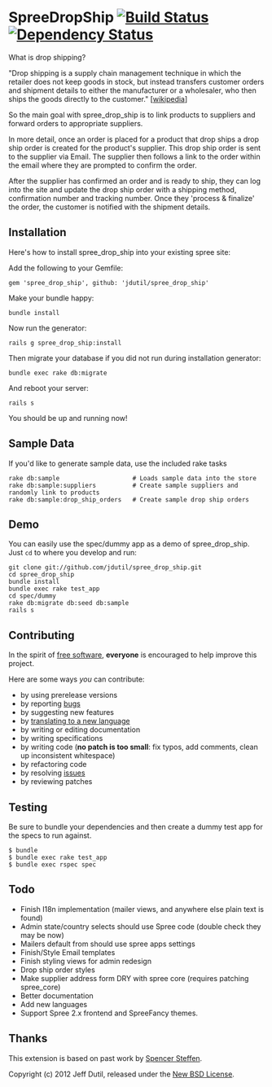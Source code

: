 SpreeDropShip [![Build Status](https://secure.travis-ci.org/jdutil/spree_drop_ship.png)](http://travis-ci.org/jdutil/spree_drop_ship) [![Dependency Status](https://gemnasium.com/jdutil/spree_drop_ship.png?travis)](https://gemnasium.com/jdutil/spree_drop_ship)
=============

[travis]: http://travis-ci.org/jdutil/spree_contact_us
[gemnasium]: https://gemnasium.com/jdutil/spree_contact_us

What is drop shipping?

"Drop shipping is a supply chain management technique in which the retailer does not keep goods in stock, but instead transfers customer orders and shipment details to either the manufacturer or a wholesaler, who then ships the goods directly to the customer." [[wikipedia](http://en.wikipedia.org/wiki/Drop_shipping)]

So the main goal with spree_drop_ship is to link products to suppliers and forward orders to appropriate suppliers.

In more detail, once an order is placed for a product that drop ships a drop ship order is created for the product's supplier. This drop ship order is sent to the supplier via Email. The supplier then follows a link to the order within the email where they are prompted to confirm the order.

After the supplier has confirmed an order and is ready to ship, they can log into the site and update the drop ship order with a shipping method, confirmation number and tracking number. Once they 'process & finalize' the order, the customer is notified with the shipment details.

Installation
------------

Here's how to install spree_drop_ship into your existing spree site:

Add the following to your Gemfile:

    gem 'spree_drop_ship', github: 'jdutil/spree_drop_ship'

Make your bundle happy:

    bundle install

Now run the generator:

    rails g spree_drop_ship:install

Then migrate your database if you did not run during installation generator:

    bundle exec rake db:migrate

And reboot your server:

    rails s

You should be up and running now!

Sample Data
-----------

If you'd like to generate sample data, use the included rake tasks

    rake db:sample                    # Loads sample data into the store
    rake db:sample:suppliers          # Create sample suppliers and randomly link to products
    rake db:sample:drop_ship_orders   # Create sample drop ship orders

Demo
----

You can easily use the spec/dummy app as a demo of spree_drop_ship. Just `cd` to where you develop and run:

    git clone git://github.com/jdutil/spree_drop_ship.git
    cd spree_drop_ship
    bundle install
    bundle exec rake test_app
    cd spec/dummy
    rake db:migrate db:seed db:sample
    rails s

Contributing
------------

In the spirit of [free software](http://www.fsf.org/licensing/essays/free-sw.html), **everyone** is encouraged to help improve this project.

Here are some ways *you* can contribute:

* by using prerelease versions
* by reporting [bugs](https://github.com/jdutil/spree_drop_ship/issues)
* by suggesting new features
* by [translating to a new language](https://github.com/jdutil/spree_drop_ship/tree/master/config/locales)
* by writing or editing documentation
* by writing specifications
* by writing code (**no patch is too small**: fix typos, add comments, clean up inconsistent whitespace)
* by refactoring code
* by resolving [issues](https://github.com/jdutil/spree_drop_ship/issues)
* by reviewing patches

Testing
-------

Be sure to bundle your dependencies and then create a dummy test app for the specs to run against.

    $ bundle
    $ bundle exec rake test_app
    $ bundle exec rspec spec

Todo
----

- Finish I18n implementation (mailer views, and anywhere else plain text is found)
- Admin state/country selects should use Spree code (double check they may be now)
- Mailers default from should use spree apps settings
- Finish/Style Email templates
- Finish styling views for admin redesign
- Drop ship order styles
- Make supplier address form DRY with spree core (requires patching spree_core)
- Better documentation
- Add new languages
- Support Spree 2.x frontend and SpreeFancy themes.

Thanks
------

This extension is based on past work by [Spencer Steffen](http://github.com/citrus/spree_drop_shipping).

Copyright (c) 2012 Jeff Dutil, released under the [New BSD License](https://github.com/jdutil/spree_drop_ship/tree/master/LICENSE).
